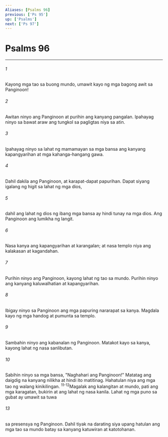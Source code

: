 ```yaml
---
Aliases: [Psalms 96]
previous: ['Ps 95']
up: ['Psalms']
next: ['Ps 97']
---
```

# Psalms 96

***






















###### 1 










Kayong mga tao sa buong mundo, umawit kayo ng mga bagong awit sa Panginoon! 





















###### 2 










Awitan ninyo ang Panginoon at purihin ang kanyang pangalan. Ipahayag ninyo sa bawat araw ang tungkol sa pagligtas niya sa atin. 





















###### 3 










Ipahayag ninyo sa lahat ng mamamayan sa mga bansa ang kanyang kapangyarihan at mga kahanga-hangang gawa. 





















###### 4 










Dahil dakila ang Panginoon, at karapat-dapat papurihan. Dapat siyang igalang ng higit sa lahat ng mga dios, 





















###### 5 










dahil ang lahat ng dios ng ibang mga bansa ay hindi tunay na mga dios. Ang Panginoon ang lumikha ng langit. 





















###### 6 










Nasa kanya ang kapangyarihan at karangalan; at nasa templo niya ang kalakasan at kagandahan. 





















###### 7 










Purihin ninyo ang Panginoon, kayong lahat ng tao sa mundo. Purihin ninyo ang kanyang kaluwalhatian at kapangyarihan. 





















###### 8 










Ibigay ninyo sa Panginoon ang mga papuring nararapat sa kanya. Magdala kayo ng mga handog at pumunta sa templo. 





















###### 9 










Sambahin ninyo ang kabanalan ng Panginoon. Matakot kayo sa kanya, kayong lahat ng nasa sanlibutan. 





















###### 10 










Sabihin ninyo sa mga bansa, "Naghahari ang Panginoon!" Matatag ang daigdig na kanyang nilikha at hindi ito matitinag. Hahatulan niya ang mga tao ng walang kinikilingan. <sup class="versenum">11-12</sup>Magalak ang kalangitan at mundo, pati ang mga karagatan, bukirin at ang lahat ng nasa kanila. Lahat ng mga puno sa gubat ay umawit sa tuwa 





















###### 13 










sa presensya ng Panginoon. Dahil tiyak na darating siya upang hatulan ang mga tao sa mundo batay sa kanyang katuwiran at katotohanan.

